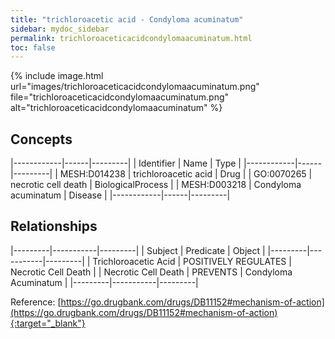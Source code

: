 ```yaml
---
title: "trichloroacetic acid - Condyloma acuminatum"
sidebar: mydoc_sidebar
permalink: trichloroaceticacidcondylomaacuminatum.html
toc: false 
---
```


{% include image.html url="images/trichloroaceticacidcondylomaacuminatum.png" file="trichloroaceticacidcondylomaacuminatum.png" alt="trichloroaceticacidcondylomaacuminatum" %}

## Concepts

|------------|------|---------|
| Identifier | Name | Type    |
|------------|------|---------|
| MESH:D014238 | trichloroacetic acid | Drug |
| GO:0070265 | necrotic cell death | BiologicalProcess |
| MESH:D003218 | Condyloma acuminatum | Disease |
|------------|------|---------|

## Relationships

|---------|-----------|---------|
| Subject | Predicate | Object  |
|---------|-----------|---------|
| Trichloroacetic Acid | POSITIVELY REGULATES | Necrotic Cell Death |
| Necrotic Cell Death | PREVENTS | Condyloma Acuminatum |
|---------|-----------|---------|

Reference: [https://go.drugbank.com/drugs/DB11152#mechanism-of-action](https://go.drugbank.com/drugs/DB11152#mechanism-of-action){:target="_blank"}